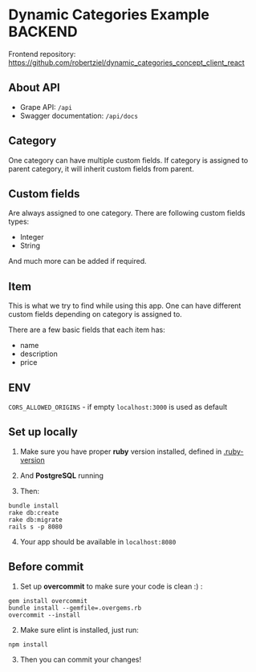 # Dynamic Categories Example BACKEND

Frontend repository: https://github.com/robertziel/dynamic_categories_concept_client_react

## About API

* Grape API: `/api`
* Swagger documentation: `/api/docs`

## Category

One category can have multiple custom fields.
If category is assigned to parent category, it will inherit custom fields from parent.

## Custom fields

Are always assigned to one category.
There are following custom fields types:

* Integer
* String

And much more can be added if required.

## Item

This is what we try to find while using this app.
One can have different custom fields depending on category is assigned to.

There are a few basic fields that each item has:

* name
* description
* price

## ENV
`CORS_ALLOWED_ORIGINS` - if empty `localhost:3000` is used as default

## Set up locally

1. Make sure you have proper **ruby** version installed, defined in [.ruby-version](.ruby-version)

2. And **PostgreSQL** running

3. Then:
  ```
  bundle install
  rake db:create
  rake db:migrate
  rails s -p 8080
  ```

4. Your app should be available in `localhost:8080`

## Before commit

1. Set up **overcommit** to make sure your code is clean :) :

  ```
  gem install overcommit
  bundle install --gemfile=.overgems.rb
  overcommit --install
  ```

2. Make sure elint is installed, just run:
  ```
  npm install
  ```

3. Then you can commit your changes!
